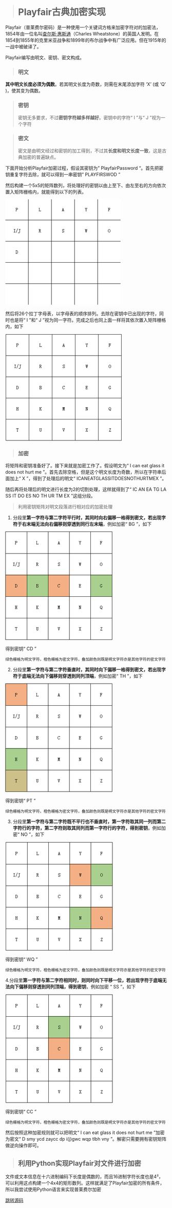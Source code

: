 > # **Playfair古典加密实现**

Playfair（普莱费尔密码）是一种使用一个关键词方格来加密字符对的加密法，1854年由一位名叫[查尔斯·惠斯通](https://baike.baidu.com/item/查尔斯·惠斯通/10168121?fromModule=lemma_inlink)（Charles Wheatstone）的英国人发明。在1854到1855年的克里米亚战争和1899年的布尔战争中有广泛应用。但在1915年的一战中被破译了。

Playfair编写由明文、密钥、密文构成。

> ### 明文
**其中明文长度必须为偶数**。若其明文长度为奇数，则需在末尾添加字符 ‘X’ (或 ‘Q’ )，使其变为偶数。

> ### 密钥
> 密钥无多要求，不过**密钥字符越多样越好**。密钥中的字符“ I ”与“ J ”视为一个字符

> ### 密文 
> 密文是由明文经过和密钥的加工得到，不过其**长度和明文长度一致**，这是古典加密的普遍缺点。

下面开始分析Playfair加密过程，假设其密钥为” PlayfairPassword “。首先把密钥重复字符去除，就可以得到一串密钥” PLAYFIRSWOD ”

然后构建一个5x5的矩阵数列，将处理好的密钥以由上至下、由左至右的方向依次置入矩阵栅格内，就能得到以下的列表。

![passkey1](./img/passkey.01.png)

然后将26个拉丁字母表，以字母表的顺序排列。去除在密钥中已出现的字符，同时也是将“ I ”和“ J ”视为同一字符。完成之后也同上面一样将其依次置入矩阵栅格内，如下

![passkey2](./img/passkey.02.png)

> ### 加密

将矩阵和密钥准备好了。接下来就是加密工作了。假设明文为“ I can eat glass  it does not hurt me ”。首先去除空格，但是这个明文长度为奇数，所以在字符串后面加上“ X ”，得到了处理后的明文“ ICANEATGLASSITDOESNOTHURTMEX ”。

随后再将处理后的明文进行长度为2的切割处理，这样就得到了“ IC AN EA TG LA SS IT DO ES NO TH UR TM EX ”这组分段。
> 利用密钥矩阵对明文段落进行相对应的加密处理

1. 分段里**第一字符与第二字符平行时，其同时向右偏移一格得到密文，若出现字符于右末端无法向右偏移则穿透到同行左末端**，例如加密“ BG ”，如下
  
  ![entry1](./img/encry.01.png)

  得到密钥“ CD ”

~~~text
绿色栅格为明文字符，橙色栅格为密文字符，叠加颜色则既是明文字符亦是其他字符的密文字符
~~~

2. 分段里**第一字符与第二字符垂直时，其同时向下偏移一格得到密文，若出现字符于底端无法向下偏移则穿透到同列顶端**，例如加密“ TH ”，如下
  
  ![encry2](./img/encry.02.png)

  得到密钥“ PT ”

~~~text
绿色栅格为明文字符，橙色栅格为密文字符，叠加颜色则既是明文字符亦是其他字符的密文字符
~~~

3. 分段里**第一字符与第二字符既不平行也不垂直时，第一字符取其同一列而第二字符行的字符，第二字符则取其同列而第一字符行的字符，得到密钥**，例如加密“ NO ”，如下
  
  ![encry3](./img/encry.03.png)

  得到密钥“ WQ ”

~~~text
绿色栅格为明文字符，橙色栅格为密文字符，叠加颜色则既是明文字符亦是其他字符的密文字符
~~~

4.分段里**第一字符与第二字符相同时，则同时向下平移一位，若出现字符于底端无法向下偏移则穿透到同列顶端，得到密钥**，例如加密 “ SS ”，如下
  
  ![encry4](./img/encry.04.png)

得到密钥“ CC ”

~~~text
绿色栅格为明文字符，橙色栅格为密文字符，叠加颜色则既是明文字符亦是其他字符的密文字符
~~~

然后按照这种加密规则就可以把明文“ I can eat glass  it does not hurt me ”加密为密文“ D smy ycd zaycc dp i(j)gwc wqp tlbh vny ”。解密只需要拥有密钥矩阵做逆向操作即可。




> ## 利用Python实现Playfair对文件进行加密

文件或文本信息在十六进制编码下长度是偶数的，而且16进制字符长度也是4²，可以利用这点构建一个4x4的矩形数列。这样就满足了Playfair加密的所有条件，所以我尝试使用Python语言来实现普莱费尔加密

[跳转源码](https://github.com/KuromiNote/Playfair_python/blob/main/playfair.py)
